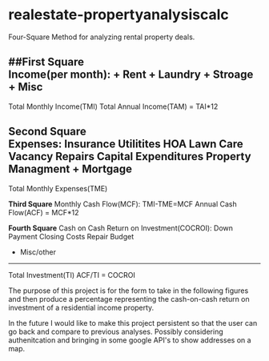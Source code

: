 # realestate-propertyanalysiscalc
Four-Square Method for analyzing rental property deals.

##**First Square**                
 Income(per month):
    + Rent 
    + Laundry
    + Stroage 
    + Misc
  -------------
Total Monthly Income(TMI)
Total Annual Income(TAM) = TAI*12
      
**Second Square**                
    Expenses:
      Insurance
      Utilitites 
      HOA 
      Lawn Care
      Vacancy
      Repairs
      Capital Expenditures
      Property Managment
    + Mortgage
  -------------
Total Monthly Expenses(TME)

**Third Square**
Monthly Cash Flow(MCF):
TMI-TME=MCF
Annual Cash Flow(ACF) = MCF*12

**Fourth Square**
Cash on Cash Return on Investment(COCROI):
     Down Payment
     Closing Costs
     Repair Budget
   + Misc/other
---------------------------
Total Investment(TI)
ACF/TI = COCROI


The purpose of this project is for the form to take in the following figures and then produce a percentage representing the cash-on-cash return on investment of a residential income property. 

In the future I would like to make this project persistent so that the user can go back and compare to previous analyses. Possibly considering authenitcation and bringing in some google API's to show addresses on a map.
